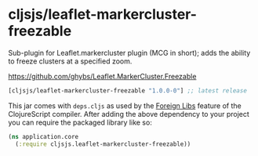 # cljsjs/leaflet-markercluster-freezable

Sub-plugin for Leaflet.markercluster plugin (MCG in short); adds the ability to freeze clusters at a specified zoom.

https://github.com/ghybs/Leaflet.MarkerCluster.Freezable

[](dependency)
```clojure
[cljsjs/leaflet-markercluster-freezable "1.0.0-0"] ;; latest release
```
[](/dependency)

This jar comes with `deps.cljs` as used by the [Foreign Libs][flibs] feature
of the ClojureScript compiler. After adding the above dependency to your project
you can require the packaged library like so:

```clojure
(ns application.core
  (:require cljsjs.leaflet-markercluster-freezable))
```

[flibs]: https://clojurescript.org/reference/packaging-foreign-deps
